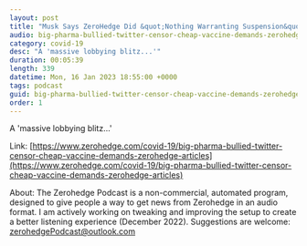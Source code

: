 ```yaml
---
layout: post
title: "Musk Says ZeroHedge Did &quot;Nothing Warranting Suspension&quot; After 'Twitter Files' Expose Big Pharma Bullying"
audio: big-pharma-bullied-twitter-censor-cheap-vaccine-demands-zerohedge-articles-0
category: covid-19
desc: "A 'massive lobbying blitz...'"
duration: 00:05:39
length: 339
datetime: Mon, 16 Jan 2023 18:55:00 +0000
tags: podcast
guid: big-pharma-bullied-twitter-censor-cheap-vaccine-demands-zerohedge-articles-0
order: 1
---
```

A 'massive lobbying blitz...'

Link: [https://www.zerohedge.com/covid-19/big-pharma-bullied-twitter-censor-cheap-vaccine-demands-zerohedge-articles](https://www.zerohedge.com/covid-19/big-pharma-bullied-twitter-censor-cheap-vaccine-demands-zerohedge-articles)

About: The Zerohedge Podcast is a non-commercial, automated program, designed to give people a way to get news from Zerohedge in an audio format.  I am actively working on tweaking and improving the setup to create a better listening experience (December 2022).  Suggestions are welcome: [zerohedgePodcast@outlook.com](mailto:zerohedgePodcast@outlook.com)